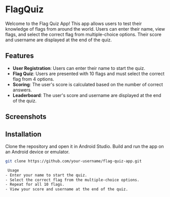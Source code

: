 # FlagQuiz



Welcome to the Flag Quiz App! This app allows users to test their knowledge of flags from around the world. Users can enter their name, view flags, and select the correct flag from multiple-choice options. Their score and username are displayed at the end of the quiz.

## Features

- **User Registration**: Users can enter their name to start the quiz.
- **Flag Quiz**: Users are presented with 10 flags and must select the correct flag from 4 options.
- **Scoring**: The user's score is calculated based on the number of correct answers.
- **Leaderboard**: The user's score and username are displayed at the end of the quiz.

## Screenshots




## Installation

Clone the repository and open it in Android Studio. Build and run the app on an Android device or emulator.

```bash
git clone https://github.com/your-username/flag-quiz-app.git

 Usage
- Enter your name to start the quiz.
- Select the correct flag from the multiple-choice options.
- Repeat for all 10 flags.
- View your score and username at the end of the quiz.

